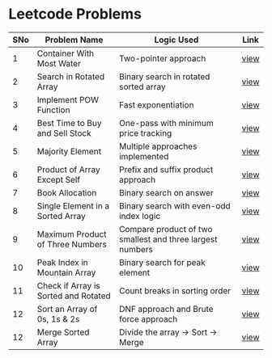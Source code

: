 # Leetcode Problems

SNo | Problem Name | Logic Used | Link |
----|--------------|------------|------|
1 | Container With Most Water | Two-pointer approach | [view](11_Container_With_Most_water/main.cpp)
2 | Search in Rotated Array | Binary search in rotated sorted array | [view](33_Search_in_RotatedArray/main.cpp)
3 | Implement POW Function | Fast exponentiation | [view](50_POW/main.cpp)
4 | Best Time to Buy and Sell Stock | One-pass with minimum price tracking | [view](121_Buy_and_Sell_Stock/main.cpp)
5 | Majority Element | Multiple approaches implemented | [view](169_Majority_Element/README.md)
6 | Product of Array Except Self | Prefix and suffix product approach | [view](238_Product_of_arr_except_itself/main.cpp)
7 | Book Allocation | Binary search on answer | [view](410_BookAllocation/main.cpp)
8 | Single Element in a Sorted Array | Binary search with even-odd index logic | [view](540_Single_Element_in_a_Sorted_Array/main.cpp)
9 | Maximum Product of Three Numbers | Compare product of two smallest and three largest numbers | [view](628_Maximum_Product_of_Three_Numbers/main.cpp)
10 | Peak Index in Mountain Array | Binary search for peak element | [view](852_Peak_index_in_Mountain_arr/main.cpp)
11 | Check if Array is Sorted and Rotated | Count breaks in sorting order | [view](1752_Check_If_Array_is_sorted_and_Rotated/main.cpp)
12 | Sort an Array of 0s, 1s & 2s | DNF approach and Brute force approach | [view](75_Sort_an_Array_of_0s_1s_&_2s/)
12 | Merge Sorted Array | Divide the array → Sort → Merge | [view](88_Merge_Sorted_Array/main.cpp)
